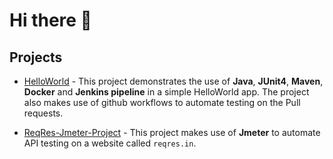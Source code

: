 # Hi there 👋

<!--
**NandanNayak/NandanNayak** is a ✨ _special_ ✨ repository because its `README.md` (this file) appears on your GitHub profile.

Here are some ideas to get you started:

- 🔭 I’m currently working on ...
- 🌱 I’m currently learning ...
- 👯 I’m looking to collaborate on ...
- 🤔 I’m looking for help with ...
- 💬 Ask me about ...
- 📫 How to reach me: ...
- 😄 Pronouns: ...
- ⚡ Fun fact: ...
-->

## Projects

- [HelloWorld](https://github.com/NandanNayak/HelloWorld) - This project demonstrates the use of **Java**, **JUnit4**, **Maven**, **Docker** and **Jenkins pipeline** in a simple HelloWorld app. The project also makes use of github workflows to automate testing on the Pull requests.

- [ReqRes-Jmeter-Project](https://github.com/NandanNayak/ReqRes-Jmeter-Project) - This project makes use of **Jmeter** to automate API testing on a website called `reqres.in`. 
